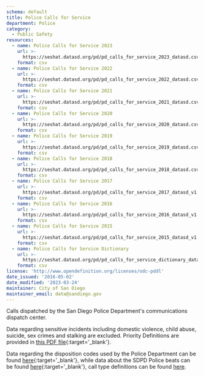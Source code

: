 ```yaml
---
schema: default
title: Police Calls for Service
department: Police
category:
  - Public Safety
resources:
  - name: Police Calls for Service 2023
    url: >-
      https://seshat.datasd.org/pd/pd_calls_for_service_2023_datasd.csv
    format: csv
  - name: Police Calls for Service 2022
    url: >-
      https://seshat.datasd.org/pd/pd_calls_for_service_2022_datasd.csv
    format: csv
  - name: Police Calls for Service 2021
    url: >-
      https://seshat.datasd.org/pd/pd_calls_for_service_2021_datasd.csv
    format: csv
  - name: Police Calls for Service 2020
    url: >-
      https://seshat.datasd.org/pd/pd_calls_for_service_2020_datasd.csv
    format: csv
  - name: Police Calls for Service 2019
    url: >-
      https://seshat.datasd.org/pd/pd_calls_for_service_2019_datasd.csv
    format: csv
  - name: Police Calls for Service 2018
    url: >-
      https://seshat.datasd.org/pd/pd_calls_for_service_2018_datasd.csv
    format: csv
  - name: Police Calls for Service 2017
    url: >-
      https://seshat.datasd.org/pd/pd_calls_for_service_2017_datasd_v1.csv
    format: csv
  - name: Police Calls for Service 2016
    url: >-
      https://seshat.datasd.org/pd/pd_calls_for_service_2016_datasd_v1.csv
    format: csv
  - name: Police Calls for Service 2015
    url: >-
      https://seshat.datasd.org/pd/pd_calls_for_service_2015_datasd_v1.csv
    format: csv
  - name: Police Calls for Service Dictionary
    url: >-
      https://seshat.datasd.org/pd/pd_calls_for_service_dictionary_datasd.csv
    format: csv
license: 'http://www.opendefinition.org/licenses/odc-pddl'
date_issued: '2016-05-02'
date_modified: '2023-03-24'
maintainer: City of San Diego
maintainer_email: data@sandiego.gov
---
```

Calls dispatched by the San Diego Police Department's communications
dispatch center.
<!--more-->
Data regarding sensitive incidents including domestic
violence, child abuse, suicide, sex crimes and stalking are excluded.
Priority Definitions are provided in [this PDF file](https://seshat.datasd.org/pd/pd_cfs_priority_defs_datasd.pdf){:target='_blank'}.


Data regarding the disposition codes used by the Police Department can be
found [here](/datasets/police-calls-disposition-codes/){:target='_blank'}, while data about the SDPD Police beats
can be found [here](/datasets/police-beats/){:target='_blank'}, call type definitions can be found [here](http://seshat.datasd.org/pd/pd_cfs_calltypes_datasd.csv).
